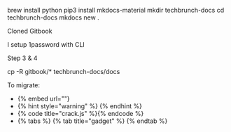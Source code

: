 brew install python
pip3 install mkdocs-material
mkdir techbrunch-docs
cd techbrunch-docs
mkdocs new .

Cloned Gitbook

I setup 1password with CLI

Step 3 & 4

cp -R gitbook/* techbrunch-docs/docs


To migrate:

- {% embed url=""}
- {% hint style="warning" %} {% endhint %}
- {% code title="crack.js" %}{% endcode %}
- {% tabs %} {% tab title="gadget" %} {% endtab %}